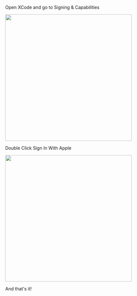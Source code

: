 Open XCode and go to Signing & Capabilities

<kbd><img width="400" src="https://user-images.githubusercontent.com/1059276/84157345-fa158580-aaad-11ea-8055-466291b3880f.png"></kbd>

Double Click Sign In With Apple 

<kbd><img width="400" src="https://user-images.githubusercontent.com/1059276/84157348-fbdf4900-aaad-11ea-91f2-c3e4b648566c.png"></kbd>

And that's it! 
